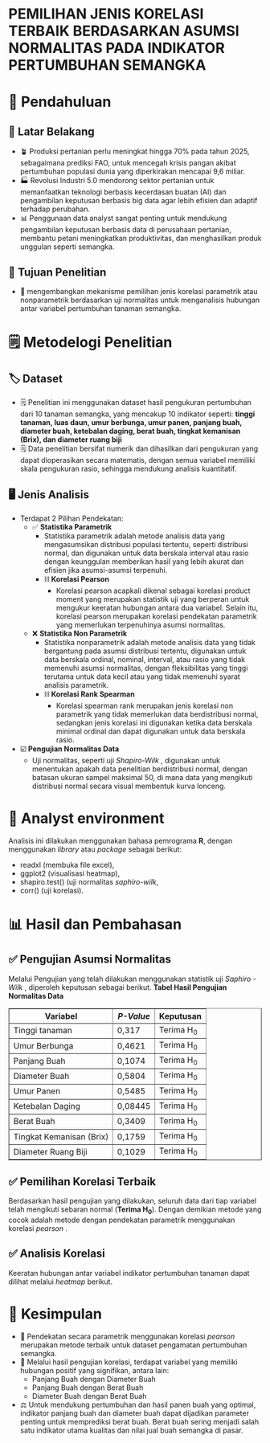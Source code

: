 # PEMILIHAN JENIS KORELASI TERBAIK BERDASARKAN ASUMSI NORMALITAS PADA INDIKATOR PERTUMBUHAN SEMANGKA

# 📌 Pendahuluan
## 🚩 Latar Belakang
  - 🪴 Produksi pertanian perlu meningkat hingga 70% pada tahun 2025, sebagaimana prediksi FAO, untuk mencegah krisis pangan akibat pertumbuhan populasi dunia yang diperkirakan mencapai 9,6 miliar.
  - 🏭 Revolusi Industri 5.0 mendorong sektor pertanian untuk memanfaatkan teknologi berbasis kecerdasan buatan (AI) dan pengambilan keputusan berbasis big data agar lebih efisien dan adaptif terhadap perubahan.
  - 📊 Penggunaan data analyst sangat penting untuk mendukung pengambilan keputusan berbasis data di perusahaan pertanian, membantu petani meningkatkan produktivitas, dan menghasilkan produk unggulan seperti semangka.
## 🚩 Tujuan Penelitian
  - 🍉 mengembangkan mekanisme pemilihan jenis korelasi parametrik atau nonparametrik berdasarkan uji normalitas untuk menganalisis hubungan antar variabel pertumbuhan tanaman semangka.

# 🗒 Metodelogi Penelitian
## 🏷 Dataset
  - 🗒 Penelitian ini menggunakan dataset hasil pengukuran pertumbuhan dari 10 tanaman semangka, yang mencakup 10 indikator seperti:
    <b> tinggi tanaman, luas daun, umur berbunga, umur panen, panjang buah, diameter buah, ketebalan daging, berat buah, tingkat kemanisan (Brix), dan diameter ruang biji </b>
  - 🗒 Data penelitian bersifat numerik dan dihasilkan dari pengukuran yang dapat dioperasikan secara matematis, dengan semua variabel memiliki skala pengukuran rasio, sehingga mendukung analisis kuantitatif.
## 🖥 Jenis Analisis
  - Terdapat 2 Pilihan Pendekatan:
      - ✅ <b>Statistika Parametrik</b>
        - Statistika parametrik adalah metode analisis data yang mengasumsikan distribusi populasi tertentu, seperti distribusi normal, dan digunakan untuk data berskala interval atau rasio dengan keunggulan memberikan hasil yang lebih akurat dan efisien jika asumsi-asumsi terpenuhi.
        - ⛓️ <b>Korelasi Pearson</b>
          - Korelasi pearson acapkali dikenal sebagai korelasi product moment yang merupakan statistik uji yang berperan untuk mengukur keeratan hubungan antara dua variabel. Selain itu, korelasi pearson merupakan korelasi pendekatan parametrik yang memerlukan terpenuhinya asumsi normalitas. 
      - ❌ <b>Statistika Non Parametrik</b>
        - Statistika nonparametrik adalah metode analisis data yang tidak bergantung pada asumsi distribusi tertentu, digunakan untuk data berskala ordinal, nominal, interval, atau rasio yang tidak memenuhi asumsi normalitas, dengan fleksibilitas yang tinggi terutama untuk data kecil atau yang tidak memenuhi syarat analisis parametrik.
        - ⛓️ <b>Korelasi Rank Spearman</b>
          - Korelasi spearman rank merupakan jenis korelasi non parametrik yang tidak memerlukan data berdistribusi normal, sedangkan jenis korelasi ini digunakan ketika data berskala minimal ordinal dan dapat digunakan untuk data berskala rasio. 
  - ☑️ <b>Pengujian Normalitas Data</b>
    - Uji normalitas, seperti uji <i>Shapiro-Wilk </i>, digunakan untuk menentukan apakah data penelitian berdistribusi normal, dengan batasan ukuran sampel maksimal 50, di mana data yang mengikuti distribusi normal secara visual membentuk kurva lonceng.

# 🤖 Analyst environment 
  Analisis ini dilakukan menggunakan bahasa pemrograma <b>R</b>, dengan menggunakan <i>library</i> atau <i>package</i> sebagai berikut:
   - readxl (membuka file excel),
   - ggplot2 (visualisasi heatmap),
   - shapiro.test() (uji normalitas <i>saphiro-wilk</i>,
   - corr() (uji korelasi). 
# 📊 Hasil dan Pembahasan
## ✅ Pengujian Asumsi Normalitas
   Melalui Pengujian yang telah dilakukan menggunakan statistik uji <i> Saphiro -Wilk </i>, diperoleh keputusan sebagai berikut.
<b> Tabel Hasil Pengujian Normalitas Data </b>
<table border="1">
  <thead>
    <tr>
      <th> Variabel </th>
      <th><i> P-Value </i> </th>
      <th> Keputusan </th>
    </tr>
  </thead>
  <tbody>
    <tr>
      <td> Tinggi tanaman </td>
      <td> 0,317 </td>
      <td> Terima H<sub>0</sub> </td>
    </tr>
    <tr>
      <td> Umur Berbunga </td>
      <td> 0,4621 </td>
      <td> Terima H<sub>0</sub> </td>
    </tr>
    <tr>
      <td> Panjang Buah </td>
      <td> 0,1074 </td>
      <td> Terima H<sub>0</sub> </td>
    </tr>
    <tr>
      <td> Diameter Buah </td>
      <td> 0,5804 </td>
      <td> Terima H<sub>0</sub> </td>
    </tr>
     <tr>
      <td> Umur Panen </td>
      <td> 0,5485 </td>
      <td> Terima H<sub>0</sub> </td>
    </tr>
     <tr>
      <td> Ketebalan Daging </td>
      <td> 0,08445 </td>
      <td> Terima H<sub>0</sub> </td>
    </tr>
     <tr>
      <td> Berat Buah </td>
      <td> 0,3409 </td>
      <td> Terima H<sub>0</sub> </td>
    </tr>
     <tr>
      <td> Tingkat Kemanisan (Brix) </td>
      <td> 0,1759 </td>
      <td> Terima H<sub>0</sub> </td>
    </tr>
     <tr>
      <td> Diameter Ruang Biji </td>
      <td> 0,1029 </td>
      <td> Terima H<sub>0</sub> </td>
    </tr>
  </tbody>
</table>

## ✅ Pemilihan Korelasi Terbaik
  Berdasarkan hasil pengujian yang dilakukan, seluruh data dari tiap variabel telah mengikuti sebaran normal (<b>Terima H<sub>0</sub></b>). Dengan demikian metode yang cocok adalah metode dengan pendekatan parametrik menggunakan korelasi <i>pearson </i>. 
## ✅ Analisis Korelasi 
  Keeratan hubungan antar variabel indikator pertumbuhan tanaman dapat dilihat melalui <i>heatmap</i> berikut.
# 📍 Kesimpulan
  - 📌 Pendekatan secara parametrik menggunakan korelasi <i>pearson </i> merupakan metode terbaik untuk dataset pengamatan pertumbuhan semangka.
  - 🍉 Melalui hasil pengujian korelasi, terdapat variabel yang memiliki hubungan positif yang signifikan, antara lain:
      - Panjang Buah dengan Diameter Buah
      - Panjang Buah dengan Berat Buah
      - Diameter Buah dengan Berat Buah
  - ⚖️ Untuk mendukung pertumbuhan dan hasil panen buah yang optimal, indikator panjang buah dan diameter buah dapat dijadikan parameter penting untuk memprediksi berat buah. Berat buah sering menjadi salah satu indikator utama kualitas dan nilai jual buah semangka di pasar.
